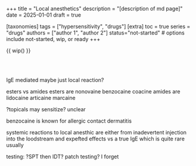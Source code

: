 +++
title = "Local anesthetics"
description = "[description of md page]"
date = 2025-01-01
draft = true

[taxonomies]
tags = ["hypersensitivity", "drugs"]
[extra]
toc = true
series = "drugs"
authors = ["author 1", "author 2"]
status="not-started" # options include not-started, wip, or ready
+++

{{ wip() }}

</br>
</br>

<div class="blur-container">

IgE mediated
maybe just local reaction?

esters vs amides
esters are nonovaine benzocaine coacine
amides are lidocaine articaine marcaine

?topicals may sensitize? unclear

benzocaine is known for allergic contact dermatitis

systemic reactions to local anesthic are either from inadevertent injection into the loodstream and expefted effects
vs a true IgE which is quite rare usually

testing:
?SPT then IDT? patch testing? I forget

</div>
